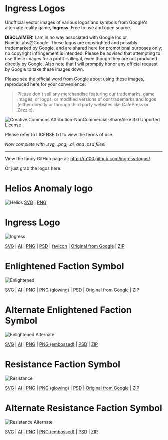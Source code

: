 Ingress Logos
=============

Unofficial vector images of various logos and symbols from Google's alternate reality game, __Ingress__. Free to use and open source.

__DISCLAIMER:__ I am in no way associated with Google Inc or NianticLabs@Google. These logos are copyrighted and possibly trademarked by Google, and are shared here for promotional purposes only; no copyright infringement is intended. Please be advised that attempting to use these images for a profit is illegal, even though they are not produced directly by Google. Also note that I will promptly honor any official request by Google to take these images down.

Please see the [official word from Google](http://support.google.com/ingress/answer/2924461) about using these images, reproduced here for your convenience:

> Please don't sell any merchandise featuring our trademarks, game images, or logos, or modified versions of our trademarks and logos (either directly or through third party websites like CafePress or Zazzle).

![Creative Commons Attribution-NonCommercial-ShareAlike 3.0 Unported License](http://i.creativecommons.org/l/by-nc-sa/3.0/88x31.png)

Please refer to LICENSE.txt to view the terms of use.

_Now complete with .svg, .png, .ai, and .psd files!_

* * *

View the fancy GitHub page at: http://ra100.github.com/ingress-logos/

Or just grab the logos here:

# Helios Anomaly logo
![Helios](http://ra100.github.com/ingress-logos/helios.svg)
[SVG](http://ra100.github.com/ingress-logos/helios.svg) | [PNG](http://ra100.github.com/ingress-logos/helios.png)

# Ingress Logo
![Ingress](http://ra100.github.com/ingress-logos/ingress.svg)

[SVG](http://ra100.github.com/ingress-logos/ingress.svg) | [AI](http://ra100.github.com/ingress-logos/ingress.ai) | [PNG](http://ra100.github.com/ingress-logos/ingress.png) | [PSD](http://ra100.github.com/ingress-logos/ingress.psd) | [favicon](http://ra100.github.com/ingress-logos/favicon.ico) | [Original from Google](http://ra100.github.com/ingress-logos/ingress_original.png) | [ZIP](http://ra100.github.com/ingress-logos/ingress_logos.zip)

# Enlightened Faction Symbol
![Enlightened](http://ra100.github.com/ingress-logos/enlightened.svg)

[SVG](http://ra100.github.com/ingress-logos/enlightened.svg) | [AI](http://ra100.github.com/ingress-logos/enlightened.ai) | [PNG](http://ra100.github.com/ingress-logos/enlightened.png) | [PNG (glowing)](http://ra100.github.com/ingress-logos/enlightened_glow.png) | [PSD](http://ra100.github.com/ingress-logos/enlightened.psd) | [Original from Google](http://ra100.github.com/ingress-logos/enl.png) | [ZIP](http://ra100.github.com/ingress-logos/enlightened_faction_symbol.zip)

# Alternate Enlightened Faction Symbol
![Enlightened Alternate](http://ra100.github.com/ingress-logos/enlightened_alt.svg)

[SVG](http://ra100.github.com/ingress-logos/enlightened_alt.svg) | [AI](http://ra100.github.com/ingress-logos/enlightened_alt.ai) | [PNG](http://ra100.github.com/ingress-logos/enlightened_alt.png) | [PNG (embossed)](http://ra100.github.com/ingress-logos/enlightened_alt_embossed.png) | [PSD](http://ra100.github.com/ingress-logos/enlightened_alt.psd) | [ZIP](http://ra100.github.com/ingress-logos/enlightened_faction_alt_symbol.zip)

# Resistance Faction Symbol
![Resistance](http://ra100.github.com/ingress-logos/resistance.svg)

[SVG](http://ra100.github.com/ingress-logos/resistance.svg) | [AI](http://ra100.github.com/ingress-logos/resistance.ai) | [PNG](http://ra100.github.com/ingress-logos/resistance.png) | [PNG (glowing)](http://ra100.github.com/ingress-logos/resistance_glow.png) | [PSD](http://ra100.github.com/ingress-logos/resistance.psd) | [Original from Google](http://ra100.github.com/ingress-logos/res.png) | [ZIP](http://ra100.github.com/ingress-logos/resistance_faction_symbol.zip)

# Alternate Resistance Faction Symbol
![Resistance Alternate](http://ra100.github.com/ingress-logos/resistance_alt.svg)

[SVG](http://ra100.github.com/ingress-logos/resistance_alt.svg) | [AI](http://ra100.github.com/ingress-logos/resistance_alt.ai) | [PNG](http://ra100.github.com/ingress-logos/resistance_alt.png) | [PNG (embossed)](http://ra100.github.com/ingress-logos/resistance_alt_embossed.png) | [PSD](http://ra100.github.com/ingress-logos/resistance_alt.psd) | [ZIP](http://ra100.github.com/ingress-logos/resistance_faction_alt_symbol.zip)
